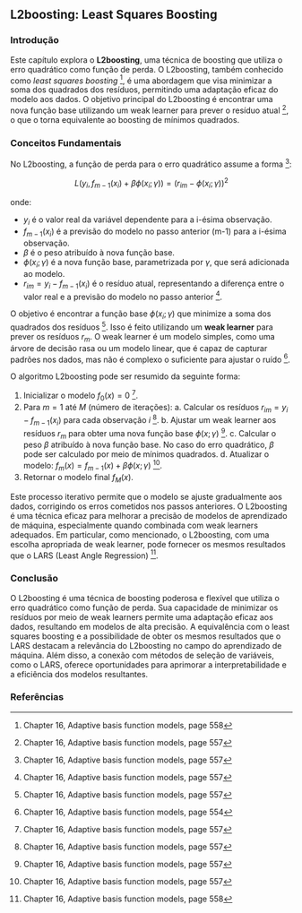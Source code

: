 ## L2boosting: Least Squares Boosting

### Introdução
Este capítulo explora o **L2boosting**, uma técnica de boosting que utiliza o erro quadrático como função de perda. O L2boosting, também conhecido como *least squares boosting* [^558], é uma abordagem que visa minimizar a soma dos quadrados dos resíduos, permitindo uma adaptação eficaz do modelo aos dados. O objetivo principal do L2boosting é encontrar uma nova função base utilizando um weak learner para prever o resíduo atual [^557], o que o torna equivalente ao boosting de mínimos quadrados.

### Conceitos Fundamentais
No L2boosting, a função de perda para o erro quadrático assume a forma [^557]:

$$ L(y_i, f_{m-1}(x_i) + \beta\phi(x_i; \gamma)) = (r_{im} - \phi(x_i; \gamma))^2 $$

onde:
- $y_i$ é o valor real da variável dependente para a i-ésima observação.
- $f_{m-1}(x_i)$ é a previsão do modelo no passo anterior (m-1) para a i-ésima observação.
- $\beta$ é o peso atribuído à nova função base.
- $\phi(x_i; \gamma)$ é a nova função base, parametrizada por $\gamma$, que será adicionada ao modelo.
- $r_{im} = y_i - f_{m-1}(x_i)$ é o resíduo atual, representando a diferença entre o valor real e a previsão do modelo no passo anterior [^557].

O objetivo é encontrar a função base $\phi(x_i; \gamma)$ que minimize a soma dos quadrados dos resíduos [^557]. Isso é feito utilizando um **weak learner** para prever os resíduos $r_m$. O weak learner é um modelo simples, como uma árvore de decisão rasa ou um modelo linear, que é capaz de capturar padrões nos dados, mas não é complexo o suficiente para ajustar o ruído [^554].

O algoritmo L2boosting pode ser resumido da seguinte forma:
1. Inicializar o modelo $f_0(x) = 0$ [^557].
2. Para $m = 1$ até $M$ (número de iterações):
   a. Calcular os resíduos $r_{im} = y_i - f_{m-1}(x_i)$ para cada observação $i$ [^557].
   b. Ajustar um weak learner aos resíduos $r_m$ para obter uma nova função base $\phi(x; \gamma)$ [^557].
   c. Calcular o peso $\beta$ atribuído à nova função base. No caso do erro quadrático, $\beta$ pode ser calculado por meio de mínimos quadrados.
   d. Atualizar o modelo: $f_m(x) = f_{m-1}(x) + \beta\phi(x; \gamma)$ [^557].
3. Retornar o modelo final $f_M(x)$.

Este processo iterativo permite que o modelo se ajuste gradualmente aos dados, corrigindo os erros cometidos nos passos anteriores. O L2boosting é uma técnica eficaz para melhorar a precisão de modelos de aprendizado de máquina, especialmente quando combinada com weak learners adequados. Em particular, como mencionado, o L2boosting, com uma escolha apropriada de weak learner, pode fornecer os mesmos resultados que o LARS (Least Angle Regression) [^558].

### Conclusão
O L2boosting é uma técnica de boosting poderosa e flexível que utiliza o erro quadrático como função de perda. Sua capacidade de minimizar os resíduos por meio de weak learners permite uma adaptação eficaz aos dados, resultando em modelos de alta precisão. A equivalência com o least squares boosting e a possibilidade de obter os mesmos resultados que o LARS destacam a relevância do L2boosting no campo do aprendizado de máquina. Além disso, a conexão com métodos de seleção de variáveis, como o LARS, oferece oportunidades para aprimorar a interpretabilidade e a eficiência dos modelos resultantes.

### Referências
[^557]: Chapter 16, Adaptive basis function models, page 557
[^558]: Chapter 16, Adaptive basis function models, page 558
[^554]: Chapter 16, Adaptive basis function models, page 554

<!-- END -->